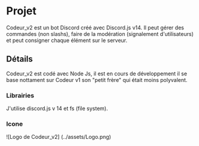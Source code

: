 # Projet
Codeur_v2 est un bot Discord créé avec Discord.js v14. Il peut gérer des commandes (non slashs), faire de la modération (signalement d'utilisateurs) et peut consigner chaque élément sur le serveur.
## Détails
Codeur_v2 est codé avec Node Js, il est en cours de développement il se base nottament sur Codeur v1 son "petit frère" qui était moins polyvalent.
### Librairies
J'utilise discord.js v 14 et fs (file system).
### Icone
![Logo de Codeur_v2] (../assets/Logo.png)
